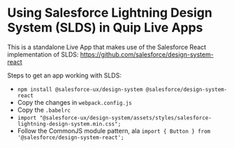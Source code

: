 # Using Salesforce Lightning Design System (SLDS) in Quip Live Apps

This is a standalone Live App that makes use of the Salesforce React implementation of SLDS: https://github.com/salesforce/design-system-react

Steps to get an app working with SLDS:
 - `npm install @salesforce-ux/design-system @salesforce/design-system-react`
 - Copy the changes in `webpack.config.js`
 - Copy the `.babelrc`
 - `import "@salesforce-ux/design-system/assets/styles/salesforce-lightning-design-system.min.css";`
 - Follow the CommonJS module pattern, ala `import { Button } from '@salesforce/design-system-react';`
